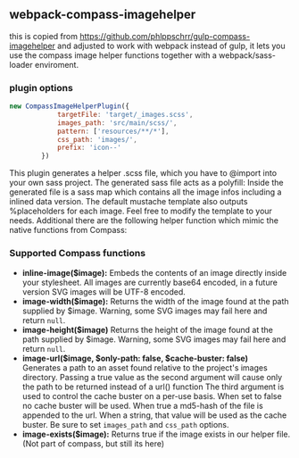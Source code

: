 ## webpack-compass-imagehelper


this is copied from https://github.com/phlppschrr/gulp-compass-imagehelper and adjusted to work with webpack instead of gulp, it lets
you use the compass image helper functions together with a webpack/sass-loader enviroment.


### plugin options

```javascript
new CompassImageHelperPlugin({
			targetFile: 'target/_images.scss',
			images_path: 'src/main/scss/',
			pattern: ['resources/**/*'],
            css_path: 'images/',
            prefix: 'icon--'
		})
```


This plugin generates a helper .scss file, which you have to @import into your own sass project. 
The generated sass file acts as a polyfill: Inside the generated file is a sass map which contains all 
the image infos including a inlined data version. The default mustache template also outputs %placeholders for 
each image. Feel free to modify the template to your needs. Additional there are the following helper function which mimic 
the native functions from Compass:

### Supported Compass functions
* **inline-image($image):** Embeds the contents of an image directly inside your stylesheet. All images are currently base64 encoded, in a future version SVG images will be UTF-8 encoded.
* **image-width($image):** Returns the width of the image found at the path supplied by $image. Warning, some SVG images may fail here and return `null`.
* **image-height($image)** Returns the height of the image found at the path supplied by $image. Warning, some SVG images may fail here and return `null`.
* **image-url($image, $only-path: false, $cache-buster: false)**  
  Generates a path to an asset found relative to the project's images directory.
  Passing a true value as the second argument will cause only the path to be returned instead of a url() function
  The third argument is used to control the cache buster on a per-use basis. When set to false no cache buster will be used. When true a md5-hash of the file is appended to the url. When a string, that value will be used as the cache buster. Be sure to set `images_path` and `css_path` options.
* **image-exists($image):** Returns true if the image exists in our helper file. (Not part of compass, but still its here)
